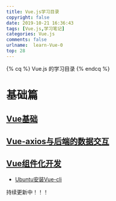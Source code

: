 ```yaml
---
title: Vue.js学习目录
copyright: false
date: 2019-10-21 16:36:43
tags: [Vue.js,学习笔记]
categories: Vue.js
comments: false
urlname:  learn-Vue-0
top: 28
---
```




{% cq %}  Vue.js 的学习目录  {% endcq %}

<!--more-->



# 基础篇

## [Vue基础](https://chennq.top/Vue-js/20191022-learn-Vue-1.html)



## [Vue-axios与后端的数据交互](https://chennq.top/Vue-js/20191024-learn-Vue-2.html)



## [Vue组件化开发](https://chennq.top/Vue-js/20191025-learn-Vue-3.html)

- [Ubuntu安装Vue-cli](https://chennq.top/Vue-js/20191025-learn-Vue-4.html)





持续更新中！！！
